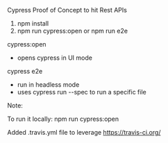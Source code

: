 Cypress Proof of Concept to hit Rest APIs

1.  npm install
2.  npm run cypress:open or npm run e2e

cypress:open
-  opens cypress in UI mode

cypress e2e 
-  run in headless mode 
-  uses cypress run --spec to run a specific file

Note:

To run it locally:
npm run cypress:open

Added .travis.yml file to leverage https://travis-ci.org/